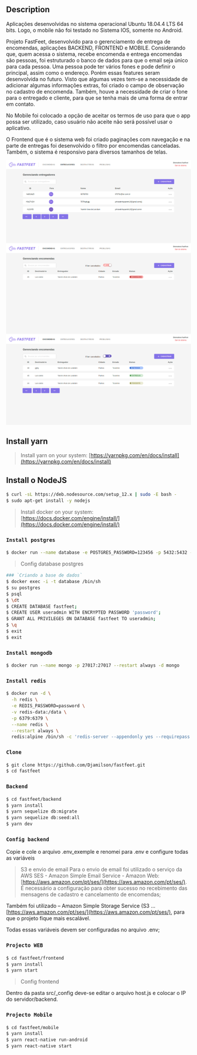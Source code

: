 ## Description

Aplicações desenvolvidas no sistema operacional Ubuntu 18.04.4 LTS 64 bits. Logo, o mobile não foi testado no Sistema IOS, somente no Android.

Projeto FastFeet, desenvolvido para o gerenciamento de entrega de encomendas, aplicações BACKEND, FRONTEND e MOBILE. Considerando que, quem acessa o sistema, recebe encomenda e entrega encomendas são pessoas, foi estruturado o banco de dados para que o email seja único para cada pessoa. Uma pessoa pode ter vários fones e pode definir o principal, assim como o endereço. Porém essas features seram desenvolvida no futuro.
Visto que algumas vezes tem-se a necessidade de adicionar algumas informações extras, foi criado o campo de observação no cadastro de encomenda. Também, houve a necessidade de criar o fone para o entregado e cliente, para que se tenha mais de uma forma de entrar em contato.   

No Mobile foi colocado a opção de aceitar os termos de uso para que o app possa ser utilizado, caso usuário não aceite não será possível usar o aplicativo.

O Frontend que é o sistema web foi criado paginações com navegação e na parte de entregas foi desenvolvido o filtro por encomendas canceladas.  Também, o sistema é responsivo para diversos tamanhos de telas.  

![](./imagens/fastfeet1.png)
![](./imagens/fastfeet2.png)
![](./imagens/fastfeet5.png)

## Install yarn

> Install yarn on your system: [https://yarnpkg.com/en/docs/install](https://yarnpkg.com/en/docs/install)


## Install o NodeJS

```sh
$ curl -sL https://deb.nodesource.com/setup_12.x | sudo -E bash -
$ sudo apt-get install -y nodejs  
```
> Install docker on your system: [https://docs.docker.com/engine/install/](https://docs.docker.com/engine/install/)


### `Install postgres`
```sh
$ docker run --name database -e POSTGRES_PASSWORD=123456 -p 5432:5432 --restart always -d postgres
```
> Config database postgres
```sh
### `Criando a base de dados`
$ docker exec -i -t database /bin/sh
$ su postgres
$ psql
$ \dt
$ CREATE DATABASE fastfeet;
$ CREATE USER useradmin WITH ENCRYPTED PASSWORD 'password';
$ GRANT ALL PRIVILEGES ON DATABASE fastfeet TO useradmin;
$ \q
$ exit
$ exit
```

### `Install mongodb`
```sh 
$ docker run --name mongo -p 27017:27017 --restart always -d mongo
```
### `Install redis`

```sh
$ docker run -d \
  -h redis \
  -e REDIS_PASSWORD=password \
  -v redis-data:/data \
  -p 6379:6379 \
  --name redis \
  --restart always \
  redis:alpine /bin/sh -c 'redis-server --appendonly yes --requirepass ${REDIS_PASSWORD}' 
```

### `Clone`

```sh
$ git clone https://github.com/Djamilson/fastfeet.git
$ cd fastfeet
```
### `Backend`

```sh
$ cd fastfeet/backend
$ yarn install
$ yarn sequelize db:migrate
$ yarn sequelize db:seed:all
$ yarn dev
```

### `Config backend`

Copie e cole o arquivo .env_exemple e renomei para .env e configure todas as variáveis

> S3 e envio de email 
Para o envio de email foi utilizado o serviço da AWS SES - Amazon Simple Email Service - Amazon Web: [https://aws.amazon.com/pt/ses/](https://aws.amazon.com/pt/ses/).
É necessário a configuração para obter sucesso no recebimento das mensagens de cadastro e cancelamento de encomendas;

Também foi utilizado – Amazon Simple Storage Service (S3 ...
[https://aws.amazon.com/pt/ses/](https://aws.amazon.com/pt/ses/), para que o projeto fique mais escalável.

Todas essas variáveis devem ser configuradas no arquivo .env;

### `Projecto WEB`

```sh
$ cd fastfeet/frontend
$ yarn install
$ yarn start
```
> Config frontend

Dentro da pasta src/_config deve-se editar o arquivo host.js e colocar o IP do servidor/backend.

### `Projecto Mobile`

```sh
$ cd fastfeet/mobile
$ yarn install
$ yarn react-native run-android
$ yarn react-native start
```


